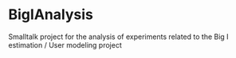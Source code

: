 # BigIAnalysis
Smalltalk project for the analysis of experiments related to the Big I estimation / User modeling project
